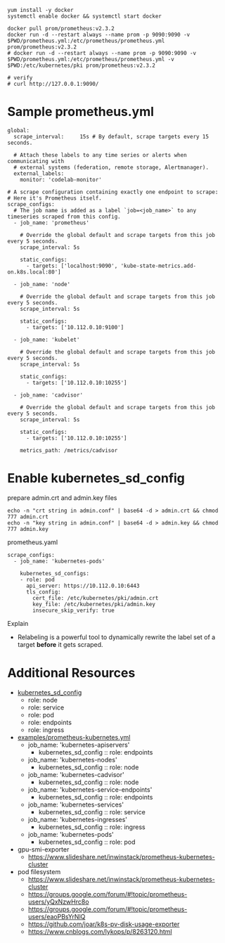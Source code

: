```
yum install -y docker
systemctl enable docker && systemctl start docker

docker pull prom/prometheus:v2.3.2
docker run -d --restart always --name prom -p 9090:9090 -v $PWD/prometheus.yml:/etc/prometheus/prometheus.yml prom/prometheus:v2.3.2
# docker run -d --restart always --name prom -p 9090:9090 -v $PWD/prometheus.yml:/etc/prometheus/prometheus.yml -v $PWD:/etc/kubernetes/pki prom/prometheus:v2.3.2

# verify
# curl http://127.0.0.1:9090/
```

# Sample prometheus.yml

```
global:
  scrape_interval:     15s # By default, scrape targets every 15 seconds.

  # Attach these labels to any time series or alerts when communicating with
  # external systems (federation, remote storage, Alertmanager).
  external_labels:
    monitor: 'codelab-monitor'

# A scrape configuration containing exactly one endpoint to scrape:
# Here it's Prometheus itself.
scrape_configs:
  # The job name is added as a label `job=<job_name>` to any timeseries scraped from this config.
  - job_name: 'prometheus'

    # Override the global default and scrape targets from this job every 5 seconds.
    scrape_interval: 5s

    static_configs:
      - targets: ['localhost:9090', 'kube-state-metrics.add-on.k8s.local:80']

  - job_name: 'node'

    # Override the global default and scrape targets from this job every 5 seconds.
    scrape_interval: 5s

    static_configs:
      - targets: ['10.112.0.10:9100']

  - job_name: 'kubelet'

    # Override the global default and scrape targets from this job every 5 seconds.
    scrape_interval: 5s

    static_configs:
      - targets: ['10.112.0.10:10255']

  - job_name: 'cadvisor'

    # Override the global default and scrape targets from this job every 5 seconds.
    scrape_interval: 5s

    static_configs:
      - targets: ['10.112.0.10:10255']

    metrics_path: /metrics/cadvisor
```

# Enable kubernetes_sd_config

prepare admin.crt and admin.key files

```
echo -n "crt string in admin.conf" | base64 -d > admin.crt && chmod 777 admin.crt
echo -n "key string in admin.conf" | base64 -d > admin.key && chmod 777 admin.key
```

prometheus.yaml

```
scrape_configs:
  - job_name: 'kubernetes-pods'

    kubernetes_sd_configs:
    - role: pod
      api_server: https://10.112.0.10:6443
      tls_config:
        cert_file: /etc/kubernetes/pki/admin.crt
        key_file: /etc/kubernetes/pki/admin.key
        insecure_skip_verify: true
```

Explain

* Relabeling is a powerful tool to dynamically rewrite the label set of a target **before** it gets scraped.

# Additional Resources

* [kubernetes_sd_config](https://prometheus.io/docs/prometheus/latest/configuration/configuration/#%3Ckubernetes_sd_config%3E)
  * role: node
  * role: service
  * role: pod
  * role: endpoints
  * role: ingress
* [examples/prometheus-kubernetes.yml](https://github.com/prometheus/prometheus/blob/master/documentation/examples/prometheus-kubernetes.yml)
  * job_name: 'kubernetes-apiservers'
      * kubernetes_sd_config :: role: endpoints
  * job_name: 'kubernetes-nodes'
      * kubernetes_sd_config :: role: node
  * job_name: 'kubernetes-cadvisor'
      * kubernetes_sd_config :: role: node
  * job_name: 'kubernetes-service-endpoints'
      * kubernetes_sd_config :: role: endpoints
  * job_name: 'kubernetes-services'
      * kubernetes_sd_config :: role: service
  * job_name: 'kubernetes-ingresses'
      * kubernetes_sd_config :: role: ingress
  * job_name: 'kubernetes-pods'
      * kubernetes_sd_config :: role: pod
* gpu-smi-exporter
  * https://www.slideshare.net/inwinstack/prometheus-kubernetes-cluster
* pod filesystem
  * https://www.slideshare.net/inwinstack/prometheus-kubernetes-cluster
  * https://groups.google.com/forum/#!topic/prometheus-users/yQxNzwHrc8o
  * https://groups.google.com/forum/#!topic/prometheus-users/eaoPBsYrNlQ
  * https://github.com/joar/k8s-pv-disk-usage-exporter
  * https://www.cnblogs.com/lykops/p/8263120.html
